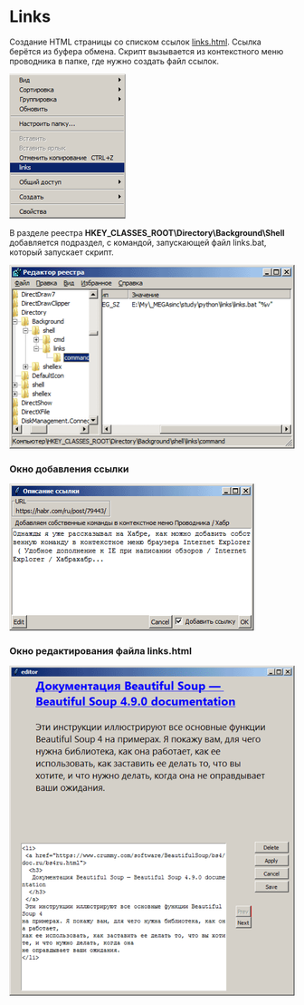 # Links

Создание HTML страницы со списком ссылок [links.html](links.html). Ссылка берётся из буфера обмена. Скрипт вызывается из контекстного меню проводника в папке, где нужно создать файл ссылок.

![context](img/r_mous.gif)

В разделе реестра **HKEY_CLASSES_ROOT\Directory\Background\Shell** добавляется подраздел, с командой, запускающей файл links.bat, который запускает скрипт.

![heestr](img/reg.gif)

### Окно добавления ссылки

![link](img/link.gif)

### Окно редактирования файла links.html

![edit](img/edit.gif)
